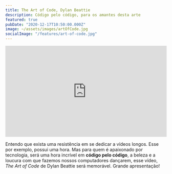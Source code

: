 ```yaml
---
title: The Art of Code, Dylan Beattie
description: Código pelo código, para os amantes desta arte
featured: true
pubDate: "2020-12-17T10:50:00.000Z"
image: ~/assets/images/artOfCode.jpg
socialImage: "/features/art-of-code.jpg"
---
```


<style>.embed-container { position: relative; padding-bottom: 56.25%; height: 0; overflow: hidden; max-width: 100%; } .embed-container iframe, .embed-container object, .embed-container embed { position: absolute; top: 0; left: 0; width: 100%; height: 100%; }</style><div class='embed-container'>
<iframe title="YouTube" width="560" height="315" src="https://www.youtube.com/embed/6avJHaC3C2U" frameBorder="0" allow="accelerometer; autoplay; clipboard-write; encrypted-media; gyroscope; picture-in-picture" allowfullscreen></iframe>
</div>

<p class="lead">Entendo que exista uma resistência em se dedicar a vídeos longos. Esse por exemplo, possui uma hora. Mas para quem é apaixonado por tecnologia, será uma hora incrível em <strong>código pelo código</strong>, a beleza e a loucura com que fazemos nossos computadores dançarem, esse vídeo, <em>The Art of Code</em> de Dylan Beattie será memorável. Grande apresentação!</p>